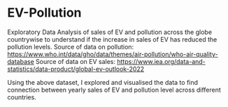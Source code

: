 # EV-Pollution
Exploratory Data Analysis of sales of EV and pollution across the globe countrywise to understand if the increase in sales of EV has reduced the pollution levels.
Source of data on pollution:  https://www.who.int/data/gho/data/themes/air-pollution/who-air-quality-database
Source of data on EV sales: https://www.iea.org/data-and-statistics/data-product/global-ev-outlook-2022

Using the above dataset, I explored and visualised the data to find connection between yearly sales of EV and pollution level across different countries. 
